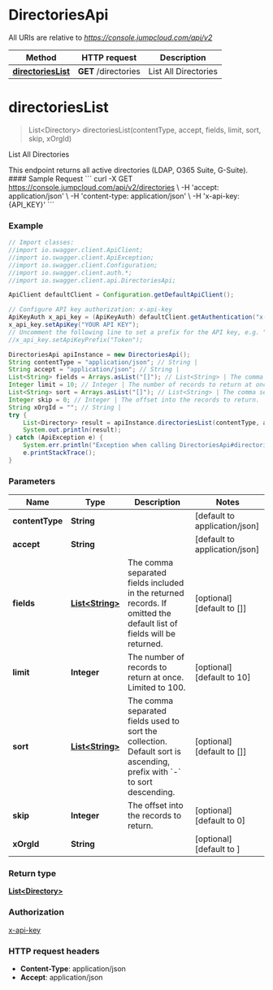 # DirectoriesApi

All URIs are relative to *https://console.jumpcloud.com/api/v2*

Method | HTTP request | Description
------------- | ------------- | -------------
[**directoriesList**](DirectoriesApi.md#directoriesList) | **GET** /directories | List All Directories


<a name="directoriesList"></a>
# **directoriesList**
> List&lt;Directory&gt; directoriesList(contentType, accept, fields, limit, sort, skip, xOrgId)

List All Directories

This endpoint returns all active directories (LDAP, O365 Suite, G-Suite).  #### Sample Request &#x60;&#x60;&#x60;  curl -X GET https://console.jumpcloud.com/api/v2/directories \\   -H &#39;accept: application/json&#39; \\   -H &#39;content-type: application/json&#39; \\   -H &#39;x-api-key: {API_KEY}&#39; &#x60;&#x60;&#x60;

### Example
```java
// Import classes:
//import io.swagger.client.ApiClient;
//import io.swagger.client.ApiException;
//import io.swagger.client.Configuration;
//import io.swagger.client.auth.*;
//import io.swagger.client.api.DirectoriesApi;

ApiClient defaultClient = Configuration.getDefaultApiClient();

// Configure API key authorization: x-api-key
ApiKeyAuth x_api_key = (ApiKeyAuth) defaultClient.getAuthentication("x-api-key");
x_api_key.setApiKey("YOUR API KEY");
// Uncomment the following line to set a prefix for the API key, e.g. "Token" (defaults to null)
//x_api_key.setApiKeyPrefix("Token");

DirectoriesApi apiInstance = new DirectoriesApi();
String contentType = "application/json"; // String | 
String accept = "application/json"; // String | 
List<String> fields = Arrays.asList("[]"); // List<String> | The comma separated fields included in the returned records. If omitted the default list of fields will be returned. 
Integer limit = 10; // Integer | The number of records to return at once. Limited to 100.
List<String> sort = Arrays.asList("[]"); // List<String> | The comma separated fields used to sort the collection. Default sort is ascending, prefix with `-` to sort descending. 
Integer skip = 0; // Integer | The offset into the records to return.
String xOrgId = ""; // String | 
try {
    List<Directory> result = apiInstance.directoriesList(contentType, accept, fields, limit, sort, skip, xOrgId);
    System.out.println(result);
} catch (ApiException e) {
    System.err.println("Exception when calling DirectoriesApi#directoriesList");
    e.printStackTrace();
}
```

### Parameters

Name | Type | Description  | Notes
------------- | ------------- | ------------- | -------------
 **contentType** | **String**|  | [default to application/json]
 **accept** | **String**|  | [default to application/json]
 **fields** | [**List&lt;String&gt;**](String.md)| The comma separated fields included in the returned records. If omitted the default list of fields will be returned.  | [optional] [default to []]
 **limit** | **Integer**| The number of records to return at once. Limited to 100. | [optional] [default to 10]
 **sort** | [**List&lt;String&gt;**](String.md)| The comma separated fields used to sort the collection. Default sort is ascending, prefix with &#x60;-&#x60; to sort descending.  | [optional] [default to []]
 **skip** | **Integer**| The offset into the records to return. | [optional] [default to 0]
 **xOrgId** | **String**|  | [optional] [default to ]

### Return type

[**List&lt;Directory&gt;**](Directory.md)

### Authorization

[x-api-key](../README.md#x-api-key)

### HTTP request headers

 - **Content-Type**: application/json
 - **Accept**: application/json

